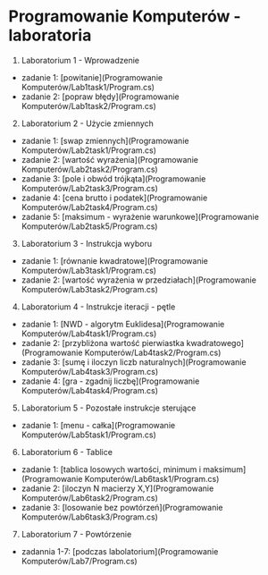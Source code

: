 # Programowanie Komputerów - laboratoria
1. Laboratorium 1 - Wprowadzenie
 * zadanie 1: [powitanie](Programowanie Komputerów/Lab1task1/Program.cs)
 * zadanie 2: [popraw błędy](Programowanie Komputerów/Lab1task2/Program.cs)
2. Laboratorium 2 - Użycie zmiennych
 * zadanie 1: [swap zmiennych](Programowanie Komputerów/Lab2task1/Program.cs)
 * zadanie 2: [wartość wyrażenia](Programowanie Komputerów/Lab2task2/Program.cs)
 * zadanie 3: [pole i obwód trójkąta](Programowanie Komputerów/Lab2task3/Program.cs)
 * zadanie 4: [cena brutto i podatek](Programowanie Komputerów/Lab2task4/Program.cs)
 * zadanie 5: [maksimum - wyrażenie warunkowe](Programowanie Komputerów/Lab2task5/Program.cs)
3. Laboratorium 3 - Instrukcja wyboru
 * zadanie 1: [równanie kwadratowe](Programowanie Komputerów/Lab3task1/Program.cs)
 * zadanie 2: [wartość wyrażenia w przedziałach](Programowanie Komputerów/Lab3task2/Program.cs)
4. Laboratorium 4 - Instrukcje iteracji - pętle
 * zadanie 1: [NWD - algorytm Euklidesa](Programowanie Komputerów/Lab4task1/Program.cs)
 * zadanie 2: [przybliżona wartość pierwiastka kwadratowego](Programowanie Komputerów/Lab4task2/Program.cs)
 * zadanie 3: [sumę i iloczyn liczb naturalnych](Programowanie Komputerów/Lab4task3/Program.cs)
 * zadanie 4: [gra - zgadnij liczbę](Programowanie Komputerów/Lab4task4/Program.cs)
5. Laboratorium 5 - Pozostałe instrukcje sterujące
 * zadanie 1: [menu - całka](Programowanie Komputerów/Lab5task1/Program.cs)
6. Laboratorium 6 - Tablice
 * zadanie 1: [tablica losowych wartości, minimum i maksimum](Programowanie Komputerów/Lab6task1/Program.cs)
 * zadanie 2: [iloczyn N macierzy X,Y](Programowanie Komputerów/Lab6task2/Program.cs)
 * zadanie 3: [losowanie bez powtórzeń](Programowanie Komputerów/Lab6task3/Program.cs)
7. Laboratorium 7 - Powtórzenie
 * zadannia 1-7: [podczas labolatorium](Programowanie Komputerów/Lab7/Program.cs)
